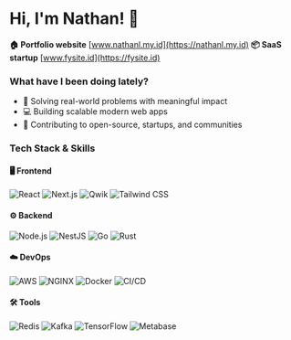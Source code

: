 # Hi, I'm Nathan! 👋
**🏠 Portfolio website** [www.nathanl.my.id](https://nathanl.my.id)
**📦 SaaS startup** [www.fysite.id](https://fysite.id)

### What have I been doing lately?
-   🚀 Solving real-world problems with meaningful impact
-   💻 Building scalable modern web apps
-   🌱 Contributing to open-source, startups, and communities


### Tech Stack & Skills

#### 🖥️ Frontend
![React](https://img.shields.io/badge/React-61DAFB?style=for-the-badge&logo=react&logoColor=black) ![Next.js](https://img.shields.io/badge/Next.js-000000?style=for-the-badge&logo=next.js&logoColor=white) ![Qwik](https://img.shields.io/badge/Qwik-3B82F6?style=for-the-badge&logo=qwik&logoColor=white) ![Tailwind CSS](https://img.shields.io/badge/Tailwind_CSS-06B6D4?style=for-the-badge&logo=tailwind-css&logoColor=white)

#### ⚙️ Backend
![Node.js](https://img.shields.io/badge/Node.js-339933?style=for-the-badge&logo=node.js&logoColor=white) ![NestJS](https://img.shields.io/badge/NestJS-E0234E?style=for-the-badge&logo=nestjs&logoColor=white) ![Go](https://img.shields.io/badge/Go-00ADD8?style=for-the-badge&logo=go&logoColor=white) ![Rust](https://img.shields.io/badge/Rust-000000?style=for-the-badge&logo=rust&logoColor=white)

#### ☁️ DevOps
![AWS](https://img.shields.io/badge/AWS-232F3E?style=for-the-badge&logo=amazon-aws&logoColor=white) ![NGINX](https://img.shields.io/badge/NGINX-009639?style=for-the-badge&logo=nginx&logoColor=white) ![Docker](https://img.shields.io/badge/Docker-2496ED?style=for-the-badge&logo=docker&logoColor=white) ![CI/CD](https://img.shields.io/badge/CI/CD-007ACC?style=for-the-badge)

#### 🛠️ Tools 
![Redis](https://img.shields.io/badge/Redis-DC382D?style=for-the-badge&logo=redis&logoColor=white) ![Kafka](https://img.shields.io/badge/Kafka-231F20?style=for-the-badge&logo=apache-kafka&logoColor=white) ![TensorFlow](https://img.shields.io/badge/TensorFlow-FF6F00?style=for-the-badge&logo=tensorflow&logoColor=white) ![Metabase](https://img.shields.io/badge/Metabase-00B2C3?style=for-the-badge&logo=metabase&logoColor=white)
